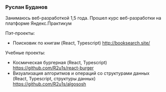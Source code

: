### Руслан Буданов

Занимаюсь веб-разработкой 1,5 года. 
Прошел курс веб-разработки на платформе Яндекс.Практикум

Пэт-проекты:
* Поисковик по книгам (React, Typescript) http://booksearch.site/

Учебные проекты:
* Космическая бургерная (React, Typescript) https://github.com/R2u1s/react-burger
* Визуализация алгоритмов и операций со структурами данных (React, Typescript, структуры данных) https://github.com/R2u1s/algososh
